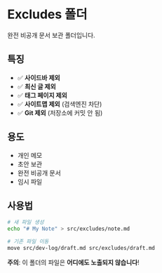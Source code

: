 # Excludes 폴더

완전 비공개 문서 보관 폴더입니다.

## 특징

- ✅ **사이드바 제외**
- ✅ **최신 글 제외**
- ✅ **태그 페이지 제외**
- ✅ **사이트맵 제외** (검색엔진 차단)
- ✅ **Git 제외** (저장소에 커밋 안 됨)

## 용도

- 개인 메모
- 초안 보관
- 완전 비공개 문서
- 임시 파일

## 사용법

```bash
# 새 파일 생성
echo "# My Note" > src/excludes/note.md

# 기존 파일 이동
move src/dev-log/draft.md src/excludes/draft.md
```

**주의**: 이 폴더의 파일은 **어디에도 노출되지 않습니다**!
